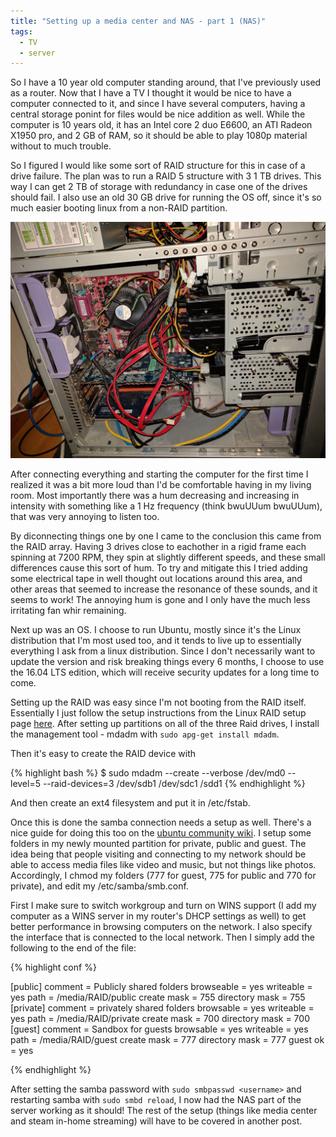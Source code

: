 ```yaml
---
title: "Setting up a media center and NAS - part 1 (NAS)"
tags:
  - TV
  - server
---
```


So I have a 10 year old computer standing around, that I've previously used as a
router. Now that I have a TV I thought it would be nice to have a
computer connected to it, and since I have several computers, having a central
storage ponint for files would be nice addition as well. While the computer
is 10 years
old, it has an Intel core 2 duo E6600, an ATI Radeon X1950 pro, and 2 GB
of RAM, so it should be able to play 1080p material without to much trouble.

So I figured I would like some sort of RAID structure for this in case of a drive
failure. The plan was to run a RAID 5 structure with 3 1 TB drives. This
way I can get 2 TB of storage with redundancy in case one of the drives
should fail. I also use an old 30 GB drive for running the OS off, since
it's so much easier booting linux from a non-RAID partition.

<img src="/img/nas/hardware.jpg">

<!--more-->

After connecting everything and starting the computer for the first time
I realized it was a bit more loud than I'd be comfortable having in my
living room. Most importantly there was a hum decreasing and increasing in
intensity with something like a 1 Hz frequency (think bwuUUum bwuUUum), that
was very annoying to listen too.

By diconnecting things one by one I came to the conclusion this came from
the RAID array. Having 3 drives close to eachother in a rigid frame each
spinning at 7200 RPM, they spin at slightly different speeds, and these
small differences cause this sort of hum. To try and mitigate this I tried
adding some electrical tape in well thought out locations around this area, and
other areas that seemed to increase the resonance of these sounds, and
it seems to work! The annoying hum is gone and I only have the much less
irritating fan whir remaining.

Next up was an OS. I choose to run Ubuntu, mostly since it's the Linux
distribution that I'm most used too, and it tends to live up to essentially
everything I ask from a linux distribution. Since I don't necessarily want
to update the version and risk breaking things every 6 months, I choose to
use the 16.04 LTS edition, which will receive security updates for a long
time to come.

Setting up the RAID was easy since I'm not booting from the RAID itself.
Essentially I just follow the setup instructions from the Linux RAID setup
page [here](https://raid.wiki.kernel.org/index.php/RAID_setup). After
setting up partitions on all of the three Raid drives, I install
the management tool - mdadm with `sudo apg-get install mdadm`.

Then it's easy to create the RAID device with

{% highlight bash %}
$ sudo mdadm --create --verbose /dev/md0 --level=5 --raid-devices=3 /dev/sdb1 /dev/sdc1 /sdd1
{% endhighlight %}

And then create an ext4 filesystem and put it in /etc/fstab.

Once this is done the samba connection needs a setup as well. There's a nice
guide for doing this too on the
[ubuntu community wiki](https://help.ubuntu.com/community/Samba/SambaServerGuide).
I setup
some folders in my newly mounted partition for private, public and guest.
The idea being that people visiting and connecting to my network should be able
to access media files like video and music, but not things like photos.
Accordingly, I chmod my folders (777 for guest, 775 for public and 770 for
private), and edit my /etc/samba/smb.conf.

First I make sure to switch workgroup and turn on WINS support
(I add my computer as a WINS server in my router's DHCP settings as well)
to get better performance in browsing computers on the network. I also
specify the interface that is connected to the local network. Then I simply add
the following to the end of the file:

{% highlight conf %}

[public]
   comment = Publicly shared folders
   browseable = yes
   writeable = yes
   path = /media/RAID/public
   create mask = 755
   directory mask = 755
[private]
   comment = privately shared folders
   browsable = yes
   writeable = yes
   path = /media/RAID/private
   create mask = 700
   directory mask = 700
[guest]
   comment = Sandbox for guests
   browsable = yes
   writeable = yes
   path = /media/RAID/guest
   create mask = 777
   directory mask = 777
   guest ok = yes

{% endhighlight %}

After setting the samba password with `sudo smbpasswd <username>`
and restarting samba with `sudo smbd reload`,
I now had the NAS part of the server working as it should! The rest of the
setup (things like media center and steam in-home streaming)
will have to be covered in another post.